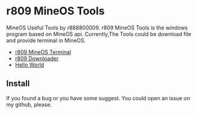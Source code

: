 # r809 MineOS Tools
 MineOS Useful Tools by r888800009.
 r809 MineOS Tools is the windows program based on MineOS api. Currently,The Tools could be download file and provide terminal in MineOS.

* [r809 MineOS Terminal](../master/Terminal)
* [r809 Downloader](../master/R809Downloader)
* [Hello World](../master/HelloWorld) 

## Install




If you found a bug or you have some suggest. You could open an issue on my github, please.
